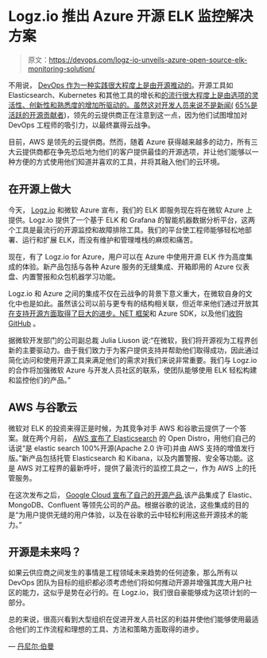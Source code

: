 # Logz.io 推出 Azure 开源 ELK 监控解决方案

> 原文：<https://devops.com/logz-io-unveils-azure-open-source-elk-monitoring-solution/>

不用说， [DevOps 作为一种实践很大程度上是由开源推动的](https://devopsagenda.techtarget.com/opinion/DevOps-pros-and-open-source-Culturally-connected)。开源工具如 Elasticsearch、Kubernetes 和其他工具的增长和[的流行很大程度上是由选项的灵活性、创新性和熟悉度的增加所驱动的。虽然这对开发人员来说不是新闻(](https://techcrunch.com/2017/04/07/tracking-the-explosive-growth-of-open-source-software/) [65%是活跃的开源贡献者](https://insights.stackoverflow.com/survey/2019))，领先的云提供商正在注意到这一点，因为他们试图增加对 DevOps 工程师的吸引力，以最终赢得云战争。

目前，AWS 是领先的云提供商。然而，随着 Azure 获得越来越多的动力，所有三大云提供商都在争先恐后地为他们的客户提供最佳的开源选项，并让他们能够以一种方便的方式使用他们知道并喜欢的工具，并将其融入他们的云环境。

## 在开源上做大

今天， [Logz.io](https://logz.io/) 和微软 Azure 宣布，我们的 ELK 即服务现在将在微软 Azure 上提供。Logz.io 提供了一个基于 ELK 和 Grafana 的智能机器数据分析平台，这两个工具是最流行的开源监控和故障排除工具。我们的平台使工程师能够轻松地部署、运行和扩展 ELK，而没有维护和管理堆栈的麻烦和痛苦。

现在，有了 Logz.io for Azure，用户可以在 Azure 中使用开源 ELK 作为高度集成的体验。新产品包括与各种 Azure 服务的无缝集成、开箱即用的 Azure 仪表盘、内置警报和众包机器学习功能。

Logz.io 和 Azure 之间的集成不仅在云战争的背景下意义重大，在微软自身的文化中也是如此。虽然该公司以前与更专有的结构相关联，但近年来他们通过开放其[在支持开源方面取得了巨大的进步。NET 框架](https://github.com/Microsoft/dotnet)和 Azure SDK，以及他们[收购 GitHub](https://blogs.microsoft.com/blog/2018/10/26/microsoft-completes-github-acquisition/) 。

据微软开发部门的公司副总裁 Julia Liuson 说:“在微软，我们将开源视为工程界创新的主要驱动力。由于我们致力于为客户提供支持并帮助他们取得成功，因此通过简化访问和使用开源工具来满足他们的需求对我们来说非常重要。我们与 Logz.io 的合作将加强微软 Azure 与开发人员社区的联系，使团队能够使用 ELK 轻松构建和监控他们的产品。”

## AWS 与谷歌云

微软对 ELK 的投资来得正是时候，为其竞争对手 AWS 和谷歌云提供了一个答案。就在两个月前， [AWS 宣布了 Elasticsearch](https://aws.amazon.com/blogs/aws/new-open-distro-for-elasticsearch/) 的 Open Distro，用他们自己的话说“是 elastic search 100%开源(Apache 2.0 许可)并由 AWS 支持的增值发行版。”新产品包括托管 Elasticsearch 和 Kibana，以及内置警报、安全等功能。这是 AWS 对工程界的最新呼吁，提供了最流行的监控工具之一，作为 AWS 上的托管服务。

在这次发布之后， [Google Cloud 宣布了自己的开源产品](https://techcrunch.com/2019/04/09/google-gives-aws-the-open-source-middle-finger/),该产品集成了 Elastic、MongoDB、Confluent 等领先公司的产品。根据谷歌的说法，这些集成的目的是“为用户提供无缝的用户体验，以及在谷歌的云中轻松利用这些开源技术的能力。”

## 开源是未来吗？

如果云供应商之间发生的事情是工程领域未来趋势的任何迹象，那么所有以 DevOps 团队为目标的组织都必须考虑他们将如何推动开源并增强其庞大用户社区的能力，这似乎是势在必行的。在 Logz.io，我们很自豪能够成为这项计划的一部分。

总的来说，很高兴看到大型组织在促进开发人员社区的利益并使他们能够使用最适合他们的工作流程和理想的工具、方法和策略方面取得的进步。

— [丹尼尔·伯曼](https://devops.com/author/daniel-berman/)